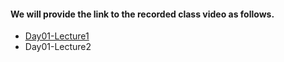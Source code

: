 #### We will provide the link to the recorded class video as follows.

- [Day01-Lecture1](https://share.weiyun.com/AanYMKo1)
- Day01-Lecture2
